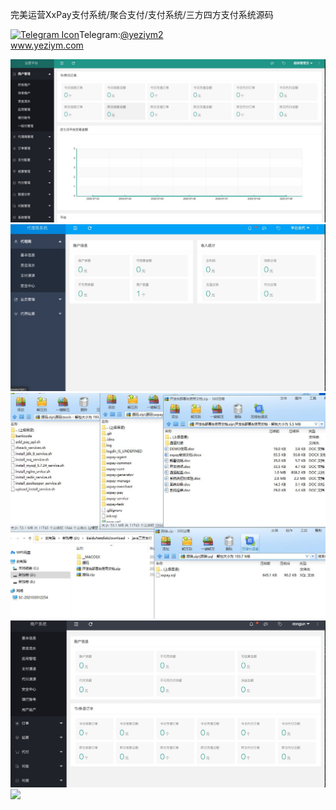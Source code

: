 完美运营XxPay支付系统/聚合支付/支付系统/三方四方支付系统源码<p dir="auto"><a target="_blank" rel="noopener noreferrer nofollow" href="https://camo.githubusercontent.com/d614d90677fbc2e34c7c62ebc68c82379d87a57c4beaf05af65fec7ba6b72e36/68747470733a2f2f63646e2d69636f6e732d706e672e666c617469636f6e2e636f6d2f3531322f323131312f323131313634362e706e67"><img src="https://camo.githubusercontent.com/d614d90677fbc2e34c7c62ebc68c82379d87a57c4beaf05af65fec7ba6b72e36/68747470733a2f2f63646e2d69636f6e732d706e672e666c617469636f6e2e636f6d2f3531322f323131312f323131313634362e706e67" alt="Telegram Icon" style="width: 16px; max-width: 100%;" data-canonical-src="https://cdn-icons-png.flaticon.com/512/2111/2111646.png"></a>Telegram:<a href="https://t.me/yeziym2" rel="nofollow">@yeziym2</a><br><a href="https://www.yeziym.com/">www.yeziym.com</a></p><img src="https://github.com/yeziym/7yMom6jVCT/blob/main/o878M.png"><img src="https://github.com/yeziym/7yMom6jVCT/blob/main/6iOFG.png"><img src="https://github.com/yeziym/7yMom6jVCT/blob/main/bsQFV.png"><img src="https://github.com/yeziym/7yMom6jVCT/blob/main/VMuB4.png"><img src="https://github.com/yeziym/7yMom6jVCT/blob/main/4YGUN.png">